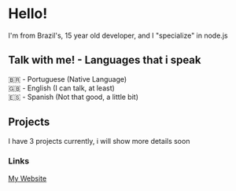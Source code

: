 # Hello! 

I'm from Brazil's, 15 year old developer, and I "specialize" in node.js

## Talk with me! - Languages that i speak

🇧🇷 - Portuguese (Native Language)<br>
🇬🇧 - English (I can talk, at least)<br>
🇪🇸 - Spanish (Not that good, a little bit)

## Projects

I have 3 projects currently, i will show more details soon

### Links

[My Website](https://urafahgames.tk)
